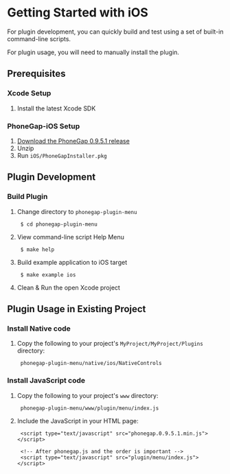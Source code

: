 Getting Started with iOS
========================

For plugin development, you can quickly build and test using a
set of built-in command-line scripts.

For plugin usage, you will need to manually install the plugin.

Prerequisites 
-------------

### Xcode Setup

1. Install the latest Xcode SDK

### PhoneGap-iOS Setup

1. [Download the PhoneGap 0.9.5.1 release](http://www.phonegap.com/download-thankyou)
2. Unzip
3. Run `iOS/PhoneGapInstaller.pkg`

Plugin Development
------------------

### Build Plugin

1. Change directory to `phonegap-plugin-menu`

        $ cd phonegap-plugin-menu

2. View command-line script Help Menu

        $ make help

3. Build example application to iOS target

        $ make example ios

4. Clean & Run the open Xcode project

Plugin Usage in Existing Project
--------------------------------

### Install Native code

1. Copy the following to your project's `MyProject/MyProject/Plugins` directory:

        phonegap-plugin-menu/native/ios/NativeControls

### Install JavaScript code

1. Copy the following to your project's `www` directory:

        phonegap-plugin-menu/www/plugin/menu/index.js

2. Include the JavaScript in your HTML page:

        <script type="text/javascript" src="phonegap.0.9.5.1.min.js"></script>
        
        <!-- After phonegap.js and the order is important -->
        <script type="text/javascript" src="plugin/menu/index.js"></script>